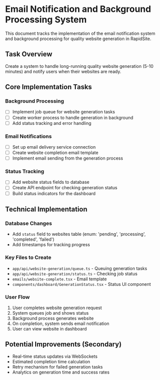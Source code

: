 # Email Notification and Background Processing System

This document tracks the implementation of the email notification system and background processing for quality website generation in RapidSite.

## Task Overview

Create a system to handle long-running quality website generation (5-10 minutes) and notify users when their websites are ready.

## Core Implementation Tasks

### Background Processing

- [ ] Implement job queue for website generation tasks
- [ ] Create worker process to handle generation in background
- [ ] Add status tracking and error handling

### Email Notifications

- [ ] Set up email delivery service connection
- [ ] Create website completion email template
- [ ] Implement email sending from the generation process

### Status Tracking

- [ ] Add website status fields to database
- [ ] Create API endpoint for checking generation status
- [ ] Build status indicators for the dashboard

## Technical Implementation

### Database Changes

- Add `status` field to websites table (enum: 'pending', 'processing', 'completed', 'failed')
- Add timestamps for tracking progress

### Key Files to Create

- `app/api/website-generation/queue.ts` - Queuing generation tasks
- `app/api/website-generation/status.ts` - Checking job status
- `emails/website-complete.tsx` - Email template
- `components/dashboard/GenerationStatus.tsx` - Status UI component

### User Flow

1. User completes website generation request
2. System queues job and shows status
3. Background process generates website
4. On completion, system sends email notification
5. User can view website in dashboard

## Potential Improvements (Secondary)

- Real-time status updates via WebSockets
- Estimated completion time calculation
- Retry mechanism for failed generation tasks
- Analytics on generation time and success rates
